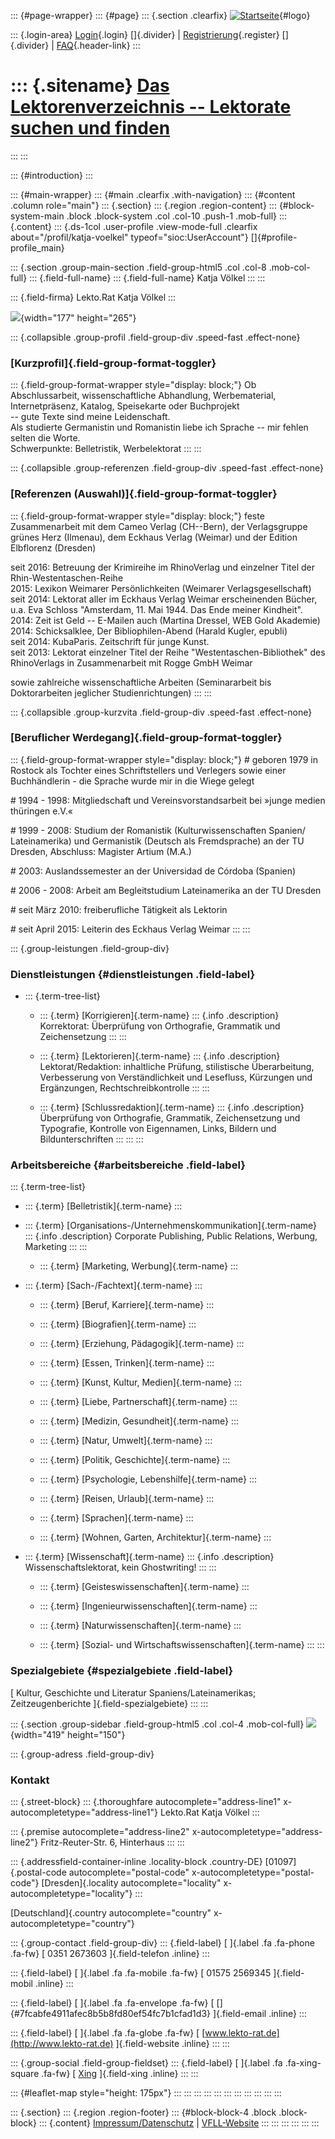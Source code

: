 ::: {#page-wrapper}
::: {#page}
::: {.section .clearfix}
[![Startseite](https://www.lektoren.de/sites/default/files/VfLL_logo.jpg)](/ "Startseite"){#logo}

::: {.login-area}
[Login](/user){.login} []{.divider} \|
[Registrierung](/user/register){.register} []{.divider} \|
[FAQ](/faq-page){.header-link}
:::

::: {.sitename}
[Das Lektorenverzeichnis -- Lektorate suchen und finden](/ "Startseite")
========================================================================
:::
:::

::: {#introduction}
:::

::: {#main-wrapper}
::: {#main .clearfix .with-navigation}
::: {#content .column role="main"}
::: {.section}
::: {.region .region-content}
::: {#block-system-main .block .block-system .col .col-10 .push-1 .mob-full}
::: {.content}
::: {.ds-1col .user-profile .view-mode-full .clearfix about="/profil/katja-voelkel" typeof="sioc:UserAccount"}
[]{#profile-profile_main}

::: {.section .group-main-section .field-group-html5 .col .col-8 .mob-col-full}
::: {.field-full-name}
::: {.field-full-name}
Katja Völkel
:::
:::

::: {.field-firma}
Lekto.Rat Katja Völkel
:::

![](https://www.lektoren.de/sites/default/files/styles/profile-image-full/public/users/profile_img/151104_m_eckert_katja_voelkel-3.jpg?itok=wFq3VLjv){width="177"
height="265"}

::: {.collapsible .group-profil .field-group-div .speed-fast .effect-none}
### [Kurzprofil]{.field-group-format-toggler}

::: {.field-group-format-wrapper style="display: block;"}
Ob Abschlussarbeit, wissenschaftliche Abhandlung, Werbematerial,\
Internetpräsenz, Katalog, Speisekarte oder Buchprojekt\
-- gute Texte sind meine Leidenschaft.\
Als studierte Germanistin und Romanistin liebe ich Sprache -- mir fehlen
selten die Worte.\
Schwerpunkte: Belletristik, Werbelektorat
:::
:::

::: {.collapsible .group-referenzen .field-group-div .speed-fast .effect-none}
### [Referenzen (Auswahl)]{.field-group-format-toggler}

::: {.field-group-format-wrapper style="display: block;"}
feste Zusammenarbeit mit dem Cameo Verlag (CH--Bern), der Verlagsgruppe
grünes Herz (Ilmenau), dem Eckhaus Verlag (Weimar) und der Edition
Elbflorenz (Dresden)

seit 2016: Betreuung der Krimireihe im RhinoVerlag und einzelner Titel
der Rhin-Westentaschen-Reihe\
2015: Lexikon Weimarer Persönlichkeiten (Weimarer Verlagsgesellschaft)\
seit 2014: Lektorat aller im Eckhaus Verlag Weimar erscheinenden Bücher,
u.a. Eva Schloss \"Amsterdam, 11. Mai 1944. Das Ende meiner Kindheit\".\
2014: Zeit ist Geld -- E-Mailen auch (Martina Dressel, WEB Gold
Akademie)\
2014: Schicksalklee, Der Bibliophilen-Abend (Harald Kugler, epubli)\
seit 2014: KubaParis. Zeitschrift für junge Kunst.\
seit 2013: Lektorat einzelner Titel der Reihe
\"Westentaschen-Bibliothek\" des RhinoVerlags in Zusammenarbeit mit
Rogge GmbH Weimar

sowie zahlreiche wissenschaftliche Arbeiten (Seminararbeit bis
Doktorarbeiten jeglicher Studienrichtungen)
:::
:::

::: {.collapsible .group-kurzvita .field-group-div .speed-fast .effect-none}
### [Beruflicher Werdegang]{.field-group-format-toggler}

::: {.field-group-format-wrapper style="display: block;"}
\# geboren 1979 in Rostock als Tochter eines Schriftstellers und
Verlegers sowie einer Buchhändlerin - die Sprache wurde mir in die Wiege
gelegt

\# 1994 - 1998: Mitgliedschaft und Vereinsvorstandsarbeit bei »junge
medien thüringen e.V.«

\# 1999 - 2008: Studium der Romanistik (Kulturwissenschaften Spanien/
Lateinamerika) und Germanistik (Deutsch als Fremdsprache) an der TU
Dresden, Abschluss: Magister Artium (M.A.)

\# 2003: Auslandssemester an der Universidad de Córdoba (Spanien)

\# 2006 - 2008: Arbeit am Begleitstudium Lateinamerika an der TU Dresden

\# seit März 2010: freiberufliche Tätigkeit als Lektorin

\# seit April 2015: Leiterin des Eckhaus Verlag Weimar
:::
:::

::: {.group-leistungen .field-group-div}
### Dienstleistungen {#dienstleistungen .field-label}

-   ::: {.term-tree-list}
    -   ::: {.term}
        [Korrigieren]{.term-name}
        ::: {.info .description}
        Korrektorat: Überprüfung von Orthografie, Grammatik und
        Zeichensetzung
        :::
        :::

    -   ::: {.term}
        [Lektorieren]{.term-name}
        ::: {.info .description}
        Lektorat/Redaktion: inhaltliche Prüfung, stilistische
        Überarbeitung, Verbesserung von Verständlichkeit und Lesefluss,
        Kürzungen und Ergänzungen, Rechtschreibkontrolle
        :::
        :::

    -   ::: {.term}
        [Schlussredaktion]{.term-name}
        ::: {.info .description}
        Überprüfung von Orthografie, Grammatik, Zeichensetzung und
        Typografie, Kontrolle von Eigennamen, Links, Bildern und
        Bildunterschriften
        :::
        :::
    :::

### Arbeitsbereiche {#arbeitsbereiche .field-label}

::: {.term-tree-list}
-   ::: {.term}
    [Belletristik]{.term-name}
    :::

-   ::: {.term}
    [Organisations-/Unternehmenskommunikation]{.term-name}
    ::: {.info .description}
    Corporate Publishing, Public Relations, Werbung, Marketing
    :::
    :::

    -   ::: {.term}
        [Marketing, Werbung]{.term-name}
        :::

-   ::: {.term}
    [Sach-/Fachtext]{.term-name}
    :::

    -   ::: {.term}
        [Beruf, Karriere]{.term-name}
        :::

    -   ::: {.term}
        [Biografien]{.term-name}
        :::

    -   ::: {.term}
        [Erziehung, Pädagogik]{.term-name}
        :::

    -   ::: {.term}
        [Essen, Trinken]{.term-name}
        :::

    -   ::: {.term}
        [Kunst, Kultur, Medien]{.term-name}
        :::

    -   ::: {.term}
        [Liebe, Partnerschaft]{.term-name}
        :::

    -   ::: {.term}
        [Medizin, Gesundheit]{.term-name}
        :::

    -   ::: {.term}
        [Natur, Umwelt]{.term-name}
        :::

    -   ::: {.term}
        [Politik, Geschichte]{.term-name}
        :::

    -   ::: {.term}
        [Psychologie, Lebenshilfe]{.term-name}
        :::

    -   ::: {.term}
        [Reisen, Urlaub]{.term-name}
        :::

    -   ::: {.term}
        [Sprachen]{.term-name}
        :::

    -   ::: {.term}
        [Wohnen, Garten, Architektur]{.term-name}
        :::

-   ::: {.term}
    [Wissenschaft]{.term-name}
    ::: {.info .description}
    Wissenschaftslektorat, kein Ghostwriting!
    :::
    :::

    -   ::: {.term}
        [Geisteswissenschaften]{.term-name}
        :::

    -   ::: {.term}
        [Ingenieurwissenschaften]{.term-name}
        :::

    -   ::: {.term}
        [Naturwissenschaften]{.term-name}
        :::

    -   ::: {.term}
        [Sozial- und Wirtschaftswissenschaften]{.term-name}
        :::
:::

### Spezialgebiete {#spezialgebiete .field-label}

[ Kultur, Geschichte und Literatur Spaniens/Lateinamerikas;
Zeitzeugenberichte ]{.field-spezialgebiete}
:::
:::

::: {.section .group-sidebar .field-group-html5 .col .col-4 .mob-col-full}
![](https://www.lektoren.de/sites/default/files/styles/logo/public/users/profile_logo/logo_lekto-rat_solo_500.jpg?itok=T-qaGUoa){width="419"
height="150"}

::: {.group-adress .field-group-div}
### Kontakt

::: {.street-block}
::: {.thoroughfare autocomplete="address-line1" x-autocompletetype="address-line1"}
Lekto.Rat Katja Völkel
:::

::: {.premise autocomplete="address-line2" x-autocompletetype="address-line2"}
Fritz-Reuter-Str. 6, Hinterhaus
:::
:::

::: {.addressfield-container-inline .locality-block .country-DE}
[01097]{.postal-code autocomplete="postal-code"
x-autocompletetype="postal-code"} [Dresden]{.locality
autocomplete="locality" x-autocompletetype="locality"}
:::

[Deutschland]{.country autocomplete="country"
x-autocompletetype="country"}

::: {.group-contact .field-group-div}
::: {.field-label}
[ ]{.label .fa .fa-phone .fa-fw} [ 0351 2673603 ]{.field-telefon
.inline}
:::

::: {.field-label}
[ ]{.label .fa .fa-mobile .fa-fw} [ 01575 2569345 ]{.field-mobil
.inline}
:::

::: {.field-label}
[ ]{.label .fa .fa-envelope .fa-fw} [
[]{#7fcabfe4911afec8b5b8fd80ef54fc7b1cfad1d3} ]{.field-email .inline}
:::

::: {.field-label}
[ ]{.label .fa .fa-globe .fa-fw} [
[www.lekto-rat.de](http://www.lekto-rat.de) ]{.field-website .inline}
:::
:::

::: {.group-social .field-group-fieldset}
::: {.field-label}
[ ]{.label .fa .fa-xing-square .fa-fw} [
[Xing](https://www.xing.com/profile/Katja_Voelkel) ]{.field-xing
.inline}
:::
:::

::: {#leaflet-map style="height: 175px"}
:::
:::
:::
:::
:::
:::
:::
:::
:::
:::
:::

::: {.section}
::: {.region .region-footer}
::: {#block-block-4 .block .block-block}
::: {.content}
[Impressum/Datenschutz](/impressum) \|
[VFLL-Website](http://www.vfll.de)
:::
:::
:::
:::
:::
:::
